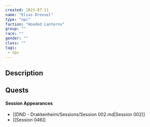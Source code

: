 ```yaml
---
created: 2023-07-11
name: "Elias Drexxel"
type: "npc"
faction: "Hooded Lanterns"
group: ""
race: ""
gender: ""
class: ""
tags:
 - npc
---
```

## Description


## Quests
<!-- QueryToSerialize: TASK FROM "DND - Drakkenheim/Quests" WHERE !completed AND contains(outlinks, [[Elias Drexxel]]) -->

#### Session Appearances
<!-- QueryToSerialize: LIST FROM [[Elias Drexxel]] WHERE file.folder = "DND - Drakkenheim/Sessions" -->
<!-- SerializedQuery: LIST FROM [[Elias Drexxel]] WHERE file.folder = "DND - Drakkenheim/Sessions" -->
- [[DND - Drakkenheim/Sessions/Session 002.md|Session 002]]
- [[Session 046]]
<!-- SerializedQuery END -->




